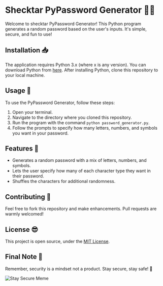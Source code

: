 # Shecktar PyPassword Generator 🐍🔐

Welcome to shecktar PyPassword Generator! This Python program generates a random password based on the user's inputs. It's simple, secure, and fun to use!

## Installation 📥

The application requires Python 3.x (where x is any version). You can download Python from [here](https://www.python.org/downloads/). After installing Python, clone this repository to your local machine.

## Usage 🚀

To use the PyPassword Generator, follow these steps:

1. Open your terminal.
2. Navigate to the directory where you cloned this repository.
3. Run the program with the command `python password_generator.py`.
4. Follow the prompts to specify how many letters, numbers, and symbols you want in your password.

## Features 🌟

* Generates a random password with a mix of letters, numbers, and symbols.
* Lets the user specify how many of each character type they want in their password.
* Shuffles the characters for additional randomness.

## Contributing 🤝

Feel free to fork this repository and make enhancements. Pull requests are warmly welcomed!

## License 😎

This project is open source, under the [MIT License](https://opensource.org/licenses/MIT).

## Final Note 📝

Remember, security is a mindset not a product. Stay secure, stay safe! 💪

![Stay Secure Meme](https://example.com/path/to/meme.jpg)
